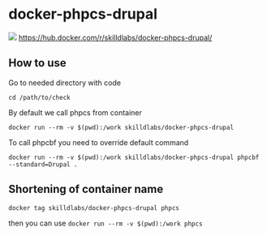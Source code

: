 # docker-phpcs-drupal

[![](https://images.microbadger.com/badges/version/skilldlabs/docker-phpcs-drupal.svg)](http://microbadger.com/images/skilldlabs/docker-phpcs-drupal "Get your own version badge on microbadger.com") https://hub.docker.com/r/skilldlabs/docker-phpcs-drupal/

## How to use
Go to needed directory with code
```
cd /path/to/check
```
By default we call phpcs from container
```
docker run --rm -v $(pwd):/work skilldlabs/docker-phpcs-drupal
```

To call phpcbf you need to override default command
```
docker run --rm -v $(pwd):/work skilldlabs/docker-phpcs-drupal phpcbf --standard=Drupal .
```

## Shortening of container name

```
docker tag skilldlabs/docker-phpcs-drupal phpcs
```

then you can use `docker run --rm -v $(pwd):/work phpcs`
